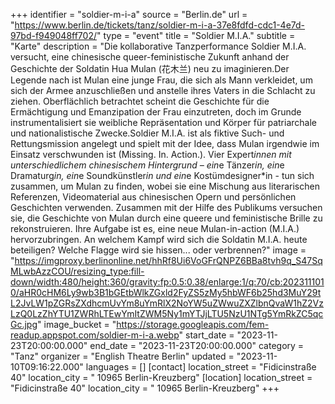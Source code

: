 +++
identifier = "soldier-m-i-a"
source = "Berlin.de"
url = "https://www.berlin.de/tickets/tanz/soldier-m-i-a-37e8fdfd-cdc1-4e7d-97bd-f949048ff702/"
type = "event"
title = "Soldier M.I.A."
subtitle = "Karte"
description = "Die kollaborative Tanzperformance Soldier M.I.A. versucht, eine chinesische queer-feministische Zukunft anhand der Geschichte der Soldatin Hua Mulan (花木兰) neu zu imaginieren.Der Legende nach ist Mulan eine junge Frau, die sich als Mann verkleidet, um sich der Armee anzuschließen und anstelle ihres Vaters in die Schlacht zu ziehen. Oberflächlich betrachtet scheint die Geschichte für die Ermächtigung und Emanzipation der Frau einzutreten, doch im Grunde instrumentalisiert sie weibliche Repräsentation und Körper für patriarchale und nationalistische Zwecke.Soldier M.I.A. ist als fiktive Such- und Rettungsmission angelegt und spielt mit der Idee, dass Mulan irgendwie im Einsatz verschwunden ist (Missing. In. Action.). Vier Expert*innen mit unterschiedlichem chinesischem Hintergrund – ein*e Tänzer*in, ein*e Dramaturg*in, ein*e Soundkünstler*in und ein*e Kostümdesigner*in - tun sich zusammen, um Mulan zu finden, wobei sie eine Mischung aus literarischen Referenzen, Videomaterial aus chinesischen Opern und persönlichen Geschichten verwenden. Zusammen mit der Hilfe des Publikums versuchen sie, die Geschichte von Mulan durch eine queere und feministische Brille zu rekonstruieren. Ihre Aufgabe ist es, eine neue Mulan-in-action (M.I.A.) hervorzubringen. An welchem Kampf wird sich die Soldatin M.I.A. heute beteiligen? Welche Flagge wird sie hissen... oder verbrennen?"
image = "https://imgproxy.berlinonline.net/hhRf8Ui6VoGFrQNPZ6BBa8tvh9q_S47SqMLwbAzzCOU/resizing_type:fill-down/width:480/height:360/gravity:fp:0.5:0.38/enlarge:1/q:70/cb:2023111010/aHR0cHM6Ly9wb3B1bGEtbWlkZGxld2FyZS5zMy5hbWF6b25hd3MuY29tL2JvLW1pZGRsZXdhcmUvYm8uYmRlX2NoYW5uZWwuZXZlbnQvaW1hZ2VzLzQ0LzZhYTU1ZWRhLTEwYmItZWM5Ny1mYTJjLTU5NzU1NTg5YmRkZC5qcGc.jpg"
image_bucket = "https://storage.googleapis.com/fem-readup.appspot.com/soldier-m-i-a.webp"
start_date = "2023-11-23T20:00:00.000"
end_date = "2023-11-23T20:00:00.000"
category = "Tanz"
organizer = "English Theatre Berlin"
updated = "2023-11-10T09:16:22.000"
languages = []
[contact]
location_street = "Fidicinstraße 40"
location_city = " 10965 Berlin-Kreuzberg"
[location]
location_street = "Fidicinstraße 40"
location_city = " 10965 Berlin-Kreuzberg"
+++